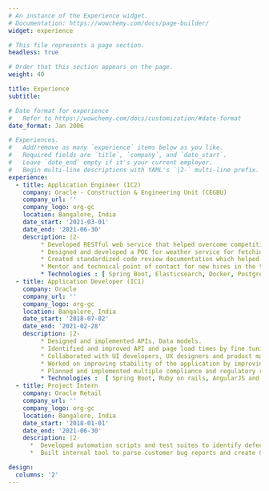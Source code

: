 ```yaml
---
# An instance of the Experience widget.
# Documentation: https://wowchemy.com/docs/page-builder/
widget: experience

# This file represents a page section.
headless: true

# Order that this section appears on the page.
weight: 40

title: Experience
subtitle:

# Date format for experience
#   Refer to https://wowchemy.com/docs/customization/#date-format
date_format: Jan 2006

# Experiences.
#   Add/remove as many `experience` items below as you like.
#   Required fields are `title`, `company`, and `date_start`.
#   Leave `date_end` empty if it's your current employer.
#   Begin multi-line descriptions with YAML's `|2-` multi-line prefix.
experience:
  - title: Application Engineer (IC2)
    company: Oracle - Construction & Engineering Unit (CEGBU)
    company_url: ''
    company_logo: org-gc
    location: Bangalore, India
    date_start: '2021-03-01'
    date_end: '2021-06-30'
    description: |2-
         * Developed RESTful web service that helped overcome competition and finalize 5+ contracts in the US market.
         * Designed and developed a POC for weather service for fetching and storing weather data through multiple data providers.
         * Created standardized code review documentation which helped streamline the process and reduced review time by 40%
         * Mentor and technical point of contact for new hires in the team.
         * Technologies : [ Spring Boot, Elasticsearch, Docker, Postgres, Gradle, Jenkins ]
  - title: Application Developer (IC1)
    company: Oracle
    company_url: ''
    company_logo: org-gc
    location: Bangalore, India
    date_start: '2018-07-02'
    date_end: '2021-02-28'
    description: |2-
         * Designed and implemented APIs, Data models.
         * Identified and improved API and page load times by fine tuning entity relations and API contracts.
         * Collaborated with UI developers, UX designers and product managers keeping in mind the end-user experience.
         * Worked on improving stability of the application by improving code coverage by 30% through Junit tests.
         * Planned and implemented multiple compliance and regulatory requirements for different components like user password upgrade and rotation, subscriptions and basic accessibility for 65k+ active users.
         * Technologies :  [ Spring Boot, Ruby on rails, AngularJS and AWS (EC2, S3, RDS, SQS) ]
  - title: Project Intern
    company: Oracle Retail
    company_url: ''
    company_logo: org-gc
    location: Bangalore, India
    date_start: '2018-01-01'
    date_end: '2021-06-30'
    description: |2-
      *  Developed automation scripts and test suites to identify defects and bottlenecks which ensured product stability and performance
      *  Built internal tool to parse customer bug reports and create CSV test data bank, saving teams’ 𝟐𝟓+ 𝐩𝐞𝐫𝐬𝐨𝐧 𝐡𝐨𝐮𝐫𝐬 𝐩𝐞𝐫 𝐰𝐞𝐞𝐤

design:
  columns: '2'
---
```


